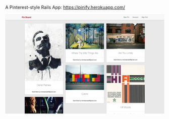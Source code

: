A Pinterest-style Rails App: 
https://pinify.herokuapp.com/

<img src="https://github.com/nicholasnadel/pinify-v2/blob/master/app/assets/images/pinboard.png?raw=true">
